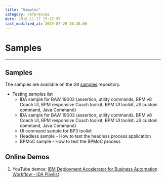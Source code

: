 ```yaml
---
title: "Samples"
category: references
date: 2018-11-17 15:17:55
last_modified_at: 2019-07-29 16:48:00
---
```


# Samples
***

## Samples
The samples are available on the Git [samples](https://github.com/sdc-china/IDA-samples) repository.
- Testing samples list
    - IDA sample for BAW 19002 (assertion, utility commands, BPM v8 Coach UI, BPM responsive Coach toolkit, BPM UI toolkit, JS custom command, Java Command)  
    - IDA sample for BAW 19003 (assertion, utility commands, BPM v8 Coach UI, BPM responsive Coach toolkit, BPM UI toolkit, JS custom command, Java Command)
    - UI command sample for BP3 toolkit
    - Headless sample - How to test the headless process application
    - BPMoC sample - How to test the BPMoC process

## Online Demos
1. YouTube demos: [IBM Deployment Accelerator for Business Automation Workflow - IDA Playlist](https://www.youtube.com/playlist?list=PLPe--jvJ5_ZH_t-tIy50sqT9WevBNJC83)